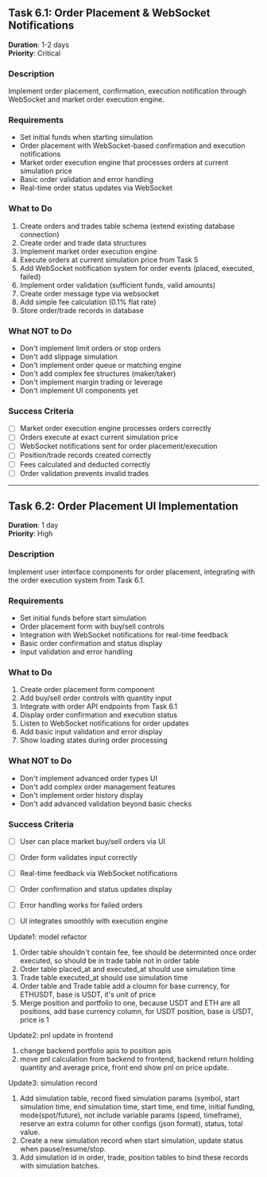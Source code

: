 
## Task 6.1: Order Placement & WebSocket Notifications
**Duration**: 1-2 days  
**Priority**: Critical

### Description
Implement order placement, confirmation, execution notification through WebSocket and market order execution engine.

### Requirements
- Set initial funds when starting simulation
- Order placement with WebSocket-based confirmation and execution notifications
- Market order execution engine that processes orders at current simulation price
- Basic order validation and error handling
- Real-time order status updates via WebSocket

### What to Do
1. Create orders and trades table schema (extend existing database connection)
2. Create order and trade data structures
3. Implement market order execution engine
4. Execute orders at current simulation price from Task 5
5. Add WebSocket notification system for order events (placed, executed, failed)
6. Implement order validation (sufficient funds, valid amounts)
7. Create order message type via websocket 
8. Add simple fee calculation (0.1% flat rate)
9. Store order/trade records in database

### What NOT to Do
- Don't implement limit orders or stop orders
- Don't add slippage simulation
- Don't implement order queue or matching engine
- Don't add complex fee structures (maker/taker)
- Don't implement margin trading or leverage
- Don't implement UI components yet

### Success Criteria
- [ ] Market order execution engine processes orders correctly
- [ ] Orders execute at exact current simulation price
- [ ] WebSocket notifications sent for order placement/execution
- [ ] Position/trade records created correctly
- [ ] Fees calculated and deducted correctly
- [ ] Order validation prevents invalid trades

---

## Task 6.2: Order Placement UI Implementation
**Duration**: 1 day  
**Priority**: High

### Description
Implement user interface components for order placement, integrating with the order execution system from Task 6.1.

### Requirements
- Set initial funds before start simulation
- Order placement form with buy/sell controls
- Integration with WebSocket notifications for real-time feedback
- Basic order confirmation and status display
- Input validation and error handling

### What to Do
1. Create order placement form component
2. Add buy/sell order controls with quantity input
3. Integrate with order API endpoints from Task 6.1
4. Display order confirmation and execution status
5. Listen to WebSocket notifications for order updates
6. Add basic input validation and error display
7. Show loading states during order processing

### What NOT to Do
- Don't implement advanced order types UI
- Don't add complex order management features
- Don't implement order history display
- Don't add advanced validation beyond basic checks

### Success Criteria
- [ ] User can place market buy/sell orders via UI
- [ ] Order form validates input correctly
- [ ] Real-time feedback via WebSocket notifications
- [ ] Order confirmation and status updates display
- [ ] Error handling works for failed orders
- [ ] UI integrates smoothly with execution engine


Update1: model refactor
1. Order table shouldn't contain fee, fee should be determinted once order executed, so should be in trade table not in order table
2. Order table placed_at and executed_at should use simulation time
3. Trade table executed_at should use simulation time
4. Order table and Trade table add a cloumn for base currency, for ETHUSDT, base is USDT, it's unit of price
5. Merge position and portfolio to one, because USDT and ETH are all positions, add base currency column, for USDT position, base is USDT, price is 1


Update2: pnl update in frontend
1. change backend portfolio apis to position apis
2. move pnl calculation from backend to frontend, backend return holding quantity and average price, front end show pnl on price update.

Update3: simulation record
1. Add simulation table, record fixed simulation params (symbol, start simulation time, end simulation time, start time, end time, initial funding, mode(spot/future), not include variable params (speed, timeframe), reserve an extra column for other configs (json format), status, total value.
2. Create a new simulation record when start simulation, update status when pause/resume/stop.
3. Add simulation id in order, trade, position tables to bind these records with simulation batches.
